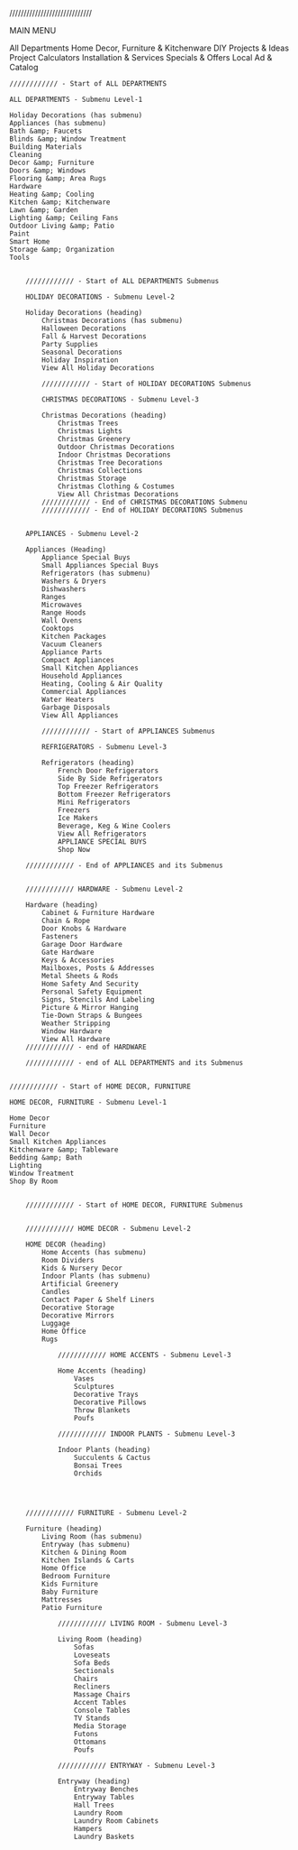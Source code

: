 /////////////////////////////

MAIN MENU

All Departments
Home Decor, Furniture & Kitchenware
DIY Projects & Ideas
Project Calculators
Installation & Services
Specials & Offers
Local Ad & Catalog


    //////////// - Start of ALL DEPARTMENTS

    ALL DEPARTMENTS - Submenu Level-1

    Holiday Decorations (has submenu)
    Appliances (has submenu)
    Bath &amp; Faucets
    Blinds &amp; Window Treatment
    Building Materials
    Cleaning
    Decor &amp; Furniture
    Doors &amp; Windows
    Flooring &amp; Area Rugs
    Hardware
    Heating &amp; Cooling
    Kitchen &amp; Kitchenware
    Lawn &amp; Garden
    Lighting &amp; Ceiling Fans
    Outdoor Living &amp; Patio
    Paint
    Smart Home
    Storage &amp; Organization
    Tools


        //////////// - Start of ALL DEPARTMENTS Submenus

        HOLIDAY DECORATIONS - Submenu Level-2

        Holiday Decorations (heading)
            Christmas Decorations (has submenu)
            Halloween Decorations
            Fall & Harvest Decorations
            Party Supplies
            Seasonal Decorations
            Holiday Inspiration
            View All Holiday Decorations

            //////////// - Start of HOLIDAY DECORATIONS Submenus

            CHRISTMAS DECORATIONS - Submenu Level-3

            Christmas Decorations (heading)
                Christmas Trees
                Christmas Lights
                Christmas Greenery
                Outdoor Christmas Decorations
                Indoor Christmas Decorations
                Christmas Tree Decorations
                Christmas Collections
                Christmas Storage
                Christmas Clothing & Costumes
                View All Christmas Decorations
            //////////// - End of CHRISTMAS DECORATIONS Submenu
            //////////// - End of HOLIDAY DECORATIONS Submenus


        APPLIANCES - Submenu Level-2

        Appliances (Heading)
            Appliance Special Buys
            Small Appliances Special Buys
            Refrigerators (has submenu)
            Washers & Dryers
            Dishwashers
            Ranges
            Microwaves
            Range Hoods
            Wall Ovens
            Cooktops
            Kitchen Packages
            Vacuum Cleaners
            Appliance Parts
            Compact Appliances
            Small Kitchen Appliances
            Household Appliances
            Heating, Cooling & Air Quality
            Commercial Appliances
            Water Heaters
            Garbage Disposals
            View All Appliances

            //////////// - Start of APPLIANCES Submenus

            REFRIGERATORS - Submenu Level-3

            Refrigerators (heading)
                French Door Refrigerators
                Side By Side Refrigerators
                Top Freezer Refrigerators
                Bottom Freezer Refrigerators
                Mini Refrigerators
                Freezers
                Ice Makers
                Beverage, Keg & Wine Coolers
                View All Refrigerators
                APPLIANCE SPECIAL BUYS
                Shop Now

        //////////// - End of APPLIANCES and its Submenus

            
        //////////// HARDWARE - Submenu Level-2

        Hardware (heading)
            Cabinet & Furniture Hardware
            Chain & Rope
            Door Knobs & Hardware
            Fasteners
            Garage Door Hardware
            Gate Hardware
            Keys & Accessories
            Mailboxes, Posts & Addresses
            Metal Sheets & Rods
            Home Safety And Security
            Personal Safety Equipment
            Signs, Stencils And Labeling
            Picture & Mirror Hanging
            Tie-Down Straps & Bungees
            Weather Stripping
            Window Hardware
            View All Hardware
        //////////// - end of HARDWARE

        //////////// - end of ALL DEPARTMENTS and its Submenus


    //////////// - Start of HOME DECOR, FURNITURE

    HOME DECOR, FURNITURE - Submenu Level-1

    Home Decor
    Furniture
    Wall Decor
    Small Kitchen Appliances
    Kitchenware &amp; Tableware
    Bedding &amp; Bath
    Lighting
    Window Treatment
    Shop By Room

        
        //////////// - Start of HOME DECOR, FURNITURE Submenus
        

        //////////// HOME DECOR - Submenu Level-2

        HOME DECOR (heading)
            Home Accents (has submenu)
            Room Dividers
            Kids & Nursery Decor
            Indoor Plants (has submenu)
            Artificial Greenery
            Candles
            Contact Paper & Shelf Liners
            Decorative Storage
            Decorative Mirrors
            Luggage
            Home Office
            Rugs

                //////////// HOME ACCENTS - Submenu Level-3

                Home Accents (heading)
                    Vases
                    Sculptures
                    Decorative Trays
                    Decorative Pillows
                    Throw Blankets
                    Poufs

                //////////// INDOOR PLANTS - Submenu Level-3
                
                Indoor Plants (heading)
                    Succulents & Cactus
                    Bonsai Trees
                    Orchids

                
                

        //////////// FURNITURE - Submenu Level-2

        Furniture (heading)
            Living Room (has submenu)
            Entryway (has submenu)
            Kitchen & Dining Room
            Kitchen Islands & Carts
            Home Office
            Bedroom Furniture
            Kids Furniture
            Baby Furniture
            Mattresses
            Patio Furniture

                //////////// LIVING ROOM - Submenu Level-3

                Living Room (heading)
                    Sofas
                    Loveseats
                    Sofa Beds
                    Sectionals
                    Chairs
                    Recliners
                    Massage Chairs
                    Accent Tables
                    Console Tables
                    TV Stands
                    Media Storage
                    Futons
                    Ottomans
                    Poufs

                //////////// ENTRYWAY - Submenu Level-3

                Entryway (heading)
                    Entryway Benches
                    Entryway Tables
                    Hall Trees
                    Laundry Room
                    Laundry Room Cabinets
                    Hampers
                    Laundry Baskets
                